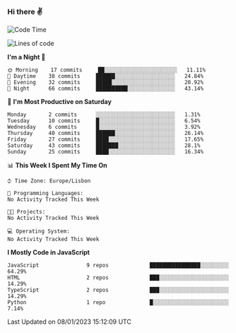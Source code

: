 ### Hi there :v:

<!--
**eusebioaddsilva/eusebioaddsilva** is a ✨ _special_ ✨ repository because its `README.md` (this file) appears on your GitHub profile.

<!--START_SECTION:waka-->
![Code Time](http://img.shields.io/badge/Code%20Time-35%20hrs%2012%20mins-blue)

![Lines of code](https://img.shields.io/badge/From%20Hello%20World%20I%27ve%20Written-650%20Thousand%20lines%20of%20code-blue)

**I'm a Night 🦉** 

```text
🌞 Morning    17 commits     ██░░░░░░░░░░░░░░░░░░░░░░░   11.11% 
🌆 Daytime    38 commits     ██████░░░░░░░░░░░░░░░░░░░   24.84% 
🌃 Evening    32 commits     █████░░░░░░░░░░░░░░░░░░░░   20.92% 
🌙 Night      66 commits     ██████████░░░░░░░░░░░░░░░   43.14%

```
📅 **I'm Most Productive on Saturday** 

```text
Monday       2 commits      ░░░░░░░░░░░░░░░░░░░░░░░░░   1.31% 
Tuesday      10 commits     █░░░░░░░░░░░░░░░░░░░░░░░░   6.54% 
Wednesday    6 commits      █░░░░░░░░░░░░░░░░░░░░░░░░   3.92% 
Thursday     40 commits     ██████░░░░░░░░░░░░░░░░░░░   26.14% 
Friday       27 commits     ████░░░░░░░░░░░░░░░░░░░░░   17.65% 
Saturday     43 commits     ███████░░░░░░░░░░░░░░░░░░   28.1% 
Sunday       25 commits     ████░░░░░░░░░░░░░░░░░░░░░   16.34%

```


📊 **This Week I Spent My Time On** 

```text
⌚︎ Time Zone: Europe/Lisbon

💬 Programming Languages: 
No Activity Tracked This Week

🐱‍💻 Projects: 
No Activity Tracked This Week

💻 Operating System: 
No Activity Tracked This Week

```

**I Mostly Code in JavaScript** 

```text
JavaScript               9 repos             ████████████████░░░░░░░░░   64.29% 
HTML                     2 repos             ███░░░░░░░░░░░░░░░░░░░░░░   14.29% 
TypeScript               2 repos             ███░░░░░░░░░░░░░░░░░░░░░░   14.29% 
Python                   1 repo              █░░░░░░░░░░░░░░░░░░░░░░░░   7.14%

```



 Last Updated on 08/01/2023 15:12:09 UTC
<!--END_SECTION:waka-->
